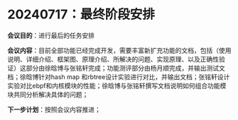 # 20240717：最终阶段安排
**会议目的**：进行最后的任务安排

**会议内容**：目前全部功能已经完成开发，需要丰富新扩充功能的文档，包括（使用说明、详细介绍、框架图、原理介绍、所解决的问题、实现原理、以及正确性验证）这部分由徐晗博与张铭轩完成；功能测评部分由杨月顺完成，并输出测试文档；徐晗博针对hash map 和rbtree设计实验进行对比，并输出文档；张铭轩设计实验对比ebpf和内核模块的性能；徐晗博与张铭轩撰写文档说明如何组合功能模块共同分析解决具体的问题；

**下一步计划**：按照会议内容推进；